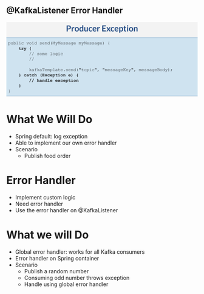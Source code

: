 ## @KafkaListener Error Handler

![img.png](img.png)

# What We Will Do 

* Spring default: log exception
* Able to implement our own error handler
* Scenario 
  * Publish food order

# Error Handler
* Implement custom logic
* Need error handler
* Use the error handler on @KafkaListener


# What we will Do

* Global error handler: works for all Kafka consumers
* Error handler on Spring container
* Scenario
  * Publish a random number
  * Consuming odd number throws exception
  * Handle using global error handler

